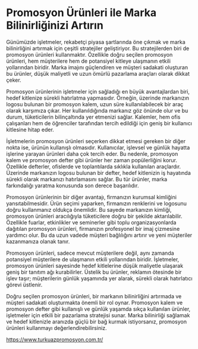 # Promosyon Ürünleri ile Marka Bilinirliğinizi Artırın
Günümüzde işletmeler, rekabetçi piyasa şartlarında öne çıkmak ve marka bilinirliğini artırmak için çeşitli stratejiler geliştiriyor. Bu stratejilerden biri de promosyon ürünleri kullanmaktır. Özellikle doğru seçilen promosyon ürünleri, hem müşterilere hem de potansiyel kitleye ulaşmanın etkili yollarından biridir. Marka imajını güçlendiren ve müşteri sadakati oluşturan bu ürünler, düşük maliyetli ve uzun ömürlü pazarlama araçları olarak dikkat çeker.

Promosyon ürünlerinin işletmeler için sağladığı en büyük avantajlardan biri, hedef kitlenize sürekli hatırlatma yapmasıdır. Örneğin, üzerinde markanızın logosu bulunan bir promosyon kalem, uzun süre kullanılabilecek bir araç olarak karşımıza çıkar. Her kullanıldığında markanız göz önünde olur ve bu durum, tüketicilerin bilinçaltında yer etmenizi sağlar. Kalemler, hem ofis çalışanları hem de öğrenciler tarafından tercih edildiği için geniş bir kullanıcı kitlesine hitap eder.

İşletmelerin promosyon ürünleri seçerken dikkat etmesi gereken bir diğer nokta ise, ürünün kullanışlı olmasıdır. Kullanıcılar, işlevsel ve günlük hayatta işlerine yarayan ürünleri daha çok tercih eder. Bu nedenle, promosyon kalem ve promosyon defter gibi ürünler her zaman popülerliğini korur. Özellikle defterler, ofislerde ve toplantılarda sıklıkla kullanılan araçlardır. Üzerinde markanızın logosu bulunan bir defter, hedef kitlenizin iş hayatında sürekli olarak markanızı hatırlamasını sağlar. Bu tür ürünler, marka farkındalığı yaratma konusunda son derece başarılıdır.

Promosyon ürünlerinin bir diğer avantajı, firmanızın kurumsal kimliğini yansıtabilmesidir. Ürün seçimi yaparken, firmanızın renklerini ve logosunu doğru kullanmanız oldukça önemlidir. Bu sayede markanızın kimliği, promosyon ürünleri aracılığıyla tüketicilere doğru bir şekilde aktarılabilir. Özellikle fuarlar, etkinlikler ve seminerler gibi toplu organizasyonlarda dağıtılan promosyon ürünleri, firmanızın profesyonel bir imaj çizmesine yardımcı olur. Bu da uzun vadede müşteri bağlılığını artırır ve yeni müşteriler kazanmanıza olanak tanır.

Promosyon ürünleri, sadece mevcut müşterilere değil, aynı zamanda potansiyel müşterilere de ulaşmanın etkili yollarından biridir. İşletmeler, promosyon ürünleri sayesinde hedef kitlelerine düşük maliyetle ulaşarak geniş bir tanıtım ağı kurabilirler. Üstelik bu ürünler, reklamın ötesinde bir işlev taşır; müşterilerin günlük yaşamında yer alarak, sürekli olarak hatırlatıcı görevi üstlenir.

Doğru seçilen promosyon ürünleri, bir markanın bilinirliğini artırmada ve müşteri sadakati oluşturmakta önemli bir rol oynar. Promosyon kalem ve promosyon defter gibi kullanışlı ve günlük yaşamda sıkça kullanılan ürünler, işletmeler için etkili bir pazarlama stratejisi sunar. Marka bilinirliği sağlamak ve hedef kitlenizle aranızda güçlü bir bağ kurmak istiyorsanız, promosyon ürünleri kullanmayı değerlendirebilirsiniz.

https://www.turkuazpromosyon.com.tr/
